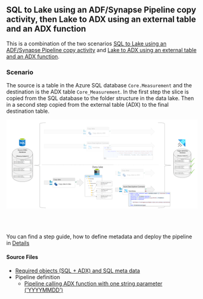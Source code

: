 ## SQL to Lake using an ADF/Synapse Pipeline copy activity, then Lake to ADX using an external table and an ADX function

This is a combination of the two scenarios [SQL to Lake using an ADF/Synapse Pipeline copy activity](./30SQLToLakeCopy.md) and [Lake to ADX using an external table and an ADX function](./25LakeToADX_ADXFunction.md).
<br>

### Scenario

The source is a table in the Azure SQL database `Core.Measurement` and the destination is the ADX table `Core_Measurement`. In the first step the slice is copied from the SQL database to the folder structure in the data lake. Then in a second step copied from the external table (ADX) to the final destination table.


![Senario Overview](./../../../doc/assets/sql-to-adx/SMDT_SQLtoLakeToADXFunctionScenario.png)

<br>
<br>

You can find a step guide, how to define metadata and deploy the pipeline in [Details](./10SQLToADXCopy.md)

#### Source Files
 * [Required objects (SQL + ADX) and SQL meta data](./../../../sqldb/SDMT_DB/ScriptToGenerateMetaTestData/ToADX/SQLToLakeToADX_CopyActivityAndADXFunction.sql)
 * Pipeline definition 
   * [Pipeline calling ADX function with one string parameter ('YYYYMMDD')](./../../../pipeline/toADX/SQLtoLake-FunctionCall-ADX/SDMT-SQL-Lake-ADX-ViaFunctionTo-ADX-ConditionalDelete.json)
   

